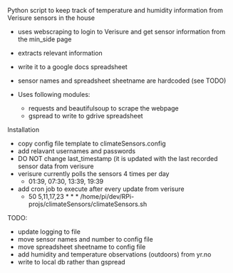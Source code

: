 Python script to keep track of temperature and humidity information from Verisure sensors in the house

- uses webscraping to login to Verisure and get sensor information from the min_side page
- extracts relevant information
- write it to a google docs spreadsheet
- sensor names and spreadsheet sheetname are hardcoded (see TODO)

- Uses following modules:
	- requests and beautifulsoup to scrape the webpage
	- gspread to write to gdrive spreadsheet

Installation
- copy config file template to climateSensors.config
- add relavant usernames and passwords
- DO NOT change last_timestamp (it is updated with the last recorded sensor data from verisure
- verisure currently polls the sensors 4 times per day
	- 01:39, 07:30, 13:39, 19:39
- add cron job to execute after every update from verisure
	- 50 5,11,17,23 * * * /home/pi/dev/RPi-projs/climateSensors/climateSensors.sh

TODO:
- update logging to file
- move sensor names and number to config file
- move spreadsheet sheetname to config file
- add humidity and temperature observations (outdoors) from yr.no
- write to local db rather than gspread
